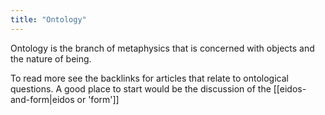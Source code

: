 ```yaml
---
title: "Ontology"
---
```

Ontology is the branch of metaphysics that is concerned with objects and the nature of being. 

To read more see the backlinks for articles that relate to ontological questions. A good place to start would be the discussion of the [[eidos-and-form|eidos or 'form']]